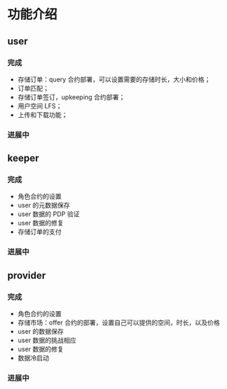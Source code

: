 # 功能介绍

## user

### 完成

- 存储订单：query 合约部署，可以设置需要的存储时长，大小和价格；
- 订单匹配；
- 存储订单签订，upkeeping 合约部署；
- 用户空间 LFS；
- 上传和下载功能；

### 进展中

## keeper

### 完成

- 角色合约的设置
- user 的元数据保存
- user 数据的 PDP 验证
- user 数据的修复
- 存储订单的支付

### 进展中

## provider

### 完成

- 角色合约的设置
- 存储市场：offer 合约的部署，设置自己可以提供的空间，时长，以及价格
- user 的数据保存
- user 数据的挑战相应
- user 数据的修复
- 数据冷启动

### 进展中
